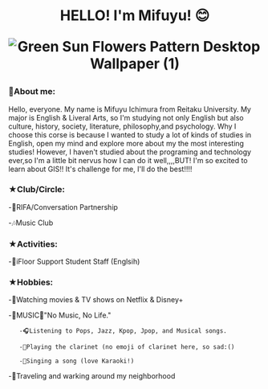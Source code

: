  <h1 align="center">HELLO! I'm Mifuyu! 😊





  ![Green Sun Flowers Pattern Desktop Wallpaper (1)](https://github.com/miffy66/GIS/assets/146342333/4ad21f92-bacb-40f2-8688-9c57e1496a13)

<h3 align="left">🌸About me:</h3>
Hello, everyone. My name is Mifuyu Ichimura from Reitaku University. My major is English & Liveral Arts, so I'm studying not only English but also culture, history, society, literature, philosophy,and psychology. Why I choose this corse is because I wanted to study a lot of kinds of studies in English, open my mind and explore more about my the most interesting studies! However, I haven't studied about the programing and technology ever,so I'm a little bit nervus how I can do it well,,,,BUT! I'm so excited to learn about GIS!! It's challenge for me, I'll do the best!!!!
<h3 align="left">★Club/Circle:</h3>
-💛RIFA/Conversation Partnership
    
-🎶Music Club 

<h3 align="left">★Activities:</h3>
-💙iFloor Support Student Staff (Englsih)

<h3 align="left">★Hobbies:</h3>
-🍿Watching movies & TV shows on Netflix & Disney+

-🎵MUSIC🎵"No Music, No Life."

       -🎧Listening to Pops, Jazz, Kpop, Jpop, and Musical songs.
 
       -🎹Playing the clarinet (no emoji of clarinet here, so sad:() 

       -🎤Singing a song (love Karaoki!)

-🍃Traveling and warking around my neighborhood


